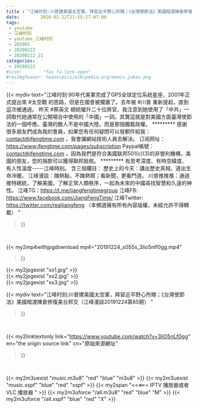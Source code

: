 ```yaml
---
title : "江峰时刻:川普建美國太空軍，拜習近平野心所賜；《台灣使節法》美國暗渡陳倉修復美台邦交（江峰漫談20191224第85期） "
date:        2020-02-22T21:55:27-07:00
tags:
 - youtube
 - 江峰时刻
 - youtube_江峰时刻
 - 202002
 - 20200222
 - 20200222_21
categories:
 - 20200222
#icon:        "fas fa-lock-open"
#resImgTeaser: teaserpics/wikipedia.org/emacs-jokes.png
---
```


{{< mydiv text="江峰时刻:90年代美軍完成了GPS全球定位系統星座，2001年正式提出來 #太空戰 的思路，但是在國會被擱置了。去年被 #川普 重新提起，直到這次被通過。 昨天 #蔡英文 總統擢升二十位將官，我注意到她使用了「中共」一詞取代她通常在公開場合中使用的「中國」一詞。其實這就是對美國方面臺灣使節法的一個呼應。臺灣的敵人不是中國大陸，而是那個獨裁政權。     ********* 感謝很多朋友們成為我的會員，如果您有任何疑問可以發郵件給我：contact@jfengtime.com ，我會讓網站技術人員去解決。 订阅网址：https://www.jfengtime.com/pages/subscription Paypal帳號：contact@jfengtime.com ，因為我們是符合美國联邦501(c)(3)的非營利機構，美國的朋友，您的捐款可以獲得聯邦抵稅。     ********* 有思考深度、有時空緯度、有人性溫度-----江峰時刻。 含三個欄目： 歷史上的今天：講出歷史真相，道出生命冷暖。 江峰漫談：蹭熱點，不蹭熱鬧；看新聞，更看門道。 川普推推推：通過推特總統，了解美國，了解正常人類秩序，一起為未來的中國尋找智慧和久違的神性。  江峰TG：https://t.me/jiangfengtimegroup 江峰FB: https://www.facebook.com/JiangFengTime/ 江峰Twitter: https://twitter.com/realjiangfeng （本頻道擁有所有內容版權，未經允許不得轉載） "
>}}
<br>


{{< my2mp4withjpgdownload mp4="20191224_s055s_3lio5nlf0gg.mp4"
>}}

{{< my2jpgexist "xx1.jpg" >}}<br>
{{< my2jpgexist "xx2.jpg" >}}<br>
{{< my2jpgexist "xx3.jpg" >}}<br>



{{< mydiv text="江峰时刻:川普建美國太空軍，拜習近平野心所賜；《台灣使節法》美國暗渡陳倉修復美台邦交（江峰漫談20191224第85期） "
>}}
<br>

{{< my2linktextonly link="https://www.youtube.com/watch?v=3liO5nLf0gg"
en="the origin source link" cn="原始來源網址"
>}}


<br>

{{< my2m3uexist "music.m3u8" "red"  "blue" "m3u8" >}} {{< my2m3uexist "music.xspf" "blue" "red"  "xspf" >}} {{< my2span "<<<=== IPTV 播放器或者 VLC 播放器 " >}} {{< my2m3uforce "/all.m3u8" "red"  "blue" "M" >}} {{< my2m3uforce "/all.xspf" "blue" "red"  "X" >}} 
